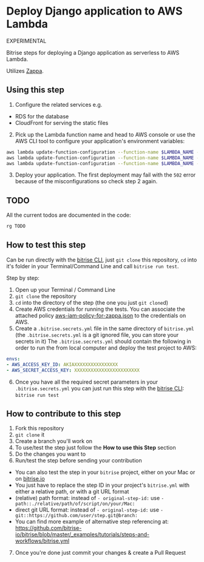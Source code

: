 # Deploy Django application to AWS Lambda

EXPERIMENTAL

Bitrise steps for deploying a Django application as serverless to AWS Lambda.

Utilizes [Zappa](https://pypi.org/project/zappa/).

## Using this step

1. Configure the related services e.g.
  * RDS for the database
  * CloudFront for serving the static files
2. Pick up the Lambda function name and head to AWS console or use the AWS CLI tool to configure your application's environment variables:
```bash
aws lambda update-function-configuration --function-name $LAMBDA_NAME --environment Variables={SECRET_KEY=xxx}
aws lambda update-function-configuration --function-name $LAMBDA_NAME --environment Variables={DATABASE_URL=xxx}
aws lambda update-function-configuration --function-name $LAMBDA_NAME --environment Variables={DJANGO_STATIC_HOST=xxx}
```
3. Deploy your application. The first deployment may fail with the `502` error because of the misconfigurations so check step 2 again.

## TODO

All the current todos are documented in the code:

```bash
rg TODO
```

## How to test this step

Can be run directly with the [bitrise CLI](https://github.com/bitrise-io/bitrise),
just `git clone` this repository, `cd` into it's folder in your Terminal/Command Line
and call `bitrise run test`.

Step by step:

1. Open up your Terminal / Command Line
2. `git clone` the repository
3. `cd` into the directory of the step (the one you just `git clone`d)
4. Create AWS credentials for running the tests. You can associate the attached policy [aws-iam-policy-for-zappa.json](aws-iam-policy-for-zappa.json) to the credentials on AWS.
5. Create a `.bitrise.secrets.yml` file in the same directory of `bitrise.yml`
   (the `.bitrise.secrets.yml` is a git ignored file, you can store your secrets in it)
   The `.bitrise.secrets.yml` should contain the following in order to run the from local computer and deploy the test project to AWS:
  ```yaml
  envs:
  - AWS_ACCESS_KEY_ID: AKIAXXXXXXXXXXXXXXXX
  - AWS_SECRET_ACCESS_KEY: XXXXXXXXXXXXXXXXXXXXXXXX
  ```
6. Once you have all the required secret parameters in your `.bitrise.secrets.yml` you can just run this step with the [bitrise CLI](https://github.com/bitrise-io/bitrise): `bitrise run test`

## How to contribute to this step

1. Fork this repository
2. `git clone` it
3. Create a branch you'll work on
4. To use/test the step just follow the **How to use this Step** section
5. Do the changes you want to
6. Run/test the step before sending your contribution
  * You can also test the step in your `bitrise` project, either on your Mac or on [bitrise.io](https://www.bitrise.io)
  * You just have to replace the step ID in your project's `bitrise.yml` with either a relative path, or with a git URL format
  * (relative) path format: instead of `- original-step-id:` use `- path::./relative/path/of/script/on/your/Mac:`
  * direct git URL format: instead of `- original-step-id:` use `- git::https://github.com/user/step.git@branch:`
  * You can find more example of alternative step referencing at: https://github.com/bitrise-io/bitrise/blob/master/_examples/tutorials/steps-and-workflows/bitrise.yml
7. Once you're done just commit your changes & create a Pull Request
